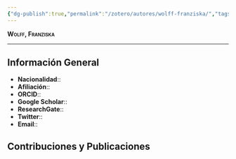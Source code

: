 ```yaml
---
{"dg-publish":true,"permalink":"/zotero/autores/wolff-franziska/","tags":["#autor","#researcher"]}
---
```



<span style="font-variant:small-caps; font-weight: bold;"> Wolff, Franziska </span>

---


## Información General

- **Nacionalidad**:: 
- **Afiliación**:: 
- **ORCID**:: 
- **Google Scholar**:: 
- **ResearchGate**:: 
- **Twitter**:: 
- **Email**::
  
## Contribuciones y Publicaciones






